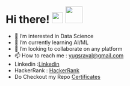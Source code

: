 # Hi there! <img src="https://media.giphy.com/media/hvRJCLFzcasrR4ia7z/giphy.gif" width="29px">  <img src="https://github.com/TheDudeThatCode/TheDudeThatCode/blob/master/Assets/Developer.gif" width="45px">

- 👀 I’m interested in Data Science
- 🌱 I’m currently learning AI/ML
- 💞️ I’m looking to collaborate on any platform
- 📫 How to reach me : yugsraval@gmail.com
- Linkedin :<a href="https://www.linkedin.com/in/yug-raval-6111a9171/">Linkedin</a>
- HackerRank : <a href="https://www.hackerrank.com/yugsraval">HackerRank</a>
- Do Checkout my Repo <a href="https://github.com/YUG-RAVAL/Certificates">Certificates</a>

<!---
YUG-RAVAL/YUG-RAVAL is a ✨ special ✨ repository because its `README.md` (this file) appears on your GitHub profile.
You can click the Preview link to take a look at your changes.
--->
